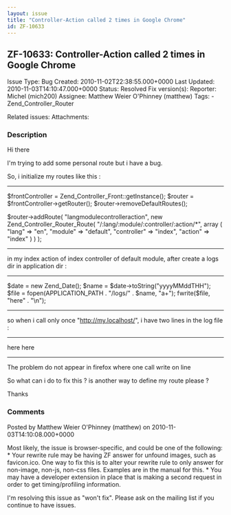 ```yaml
---
layout: issue
title: "Controller-Action called 2 times in Google Chrome"
id: ZF-10633
---
```


ZF-10633: Controller-Action called 2 times in Google Chrome
-----------------------------------------------------------

 Issue Type: Bug Created: 2010-11-02T22:38:55.000+0000 Last Updated: 2010-11-03T14:10:47.000+0000 Status: Resolved Fix version(s): 
 Reporter:  Michel (mich200)  Assignee:  Matthew Weier O'Phinney (matthew)  Tags: - Zend\_Controller\_Router
 
 Related issues: 
 Attachments: 
### Description

Hi there

I'm trying to add some personal route but i have a bug.

So, i initialize my routes like this :

- - - - - -

$frontController = Zend\_Controller\_Front::getInstance(); $router = $frontController->getRouter(); $router->removeDefaultRoutes();

$router->addRoute( "langmodulecontrolleraction", new Zend\_Controller\_Router\_Route( "/:lang/:module/:controller/:action/\*", array ( "lang" => "en", "module" => "default", "controller" => "index", "action" => "index" ) ) );

- - - - - -

in my index action of index controller of default module, after create a logs dir in application dir :

- - - - - -

$date = new Zend\_Date(); $name = $date->toString("yyyyMMddTHH"); $file = fopen(APPLICATION\_PATH . "/logs/" . $name, "a+"); fwrite($file, "here" . "\\n");

- - - - - -

so when i call only once "http://my.localhost/", i have two lines in the log file :

- - - - - -

here here

- - - - - -

The problem do not appear in firefox where one call write on line

So what can i do to fix this ? is another way to define my route please ?

Thanks

 

 

### Comments

Posted by Matthew Weier O'Phinney (matthew) on 2010-11-03T14:10:08.000+0000

Most likely, the issue is browser-specific, and could be one of the following: \* Your rewrite rule may be having ZF answer for unfound images, such as favicon.ico. One way to fix this is to alter your rewrite rule to only answer for non-image, non-js, non-css files. Examples are in the manual for this. \* You may have a developer extension in place that is making a second request in order to get timing/profiling information.

I'm resolving this issue as "won't fix". Please ask on the mailing list if you continue to have issues.

 

 